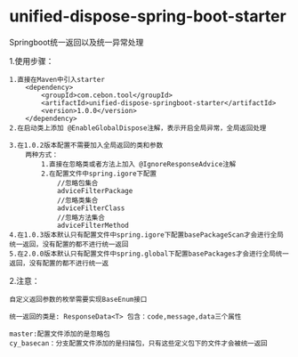 # unified-dispose-spring-boot-starter

Springboot统一返回以及统一异常处理

1.使用步骤：
    
    1.直接在Maven中引入starter
        <dependency>
            <groupId>com.cebon.tool</groupId>
            <artifactId>unified-dispose-springboot-starter</artifactId>
            <version>1.0.0</version>
        </dependency>
    2.在启动类上添加 @EnableGlobalDispose注解，表示开启全局异常，全局返回处理
    
    3.在1.0.2版本配置不需要加入全局返回的类和参数
        两种方式：
            1.直接在忽略类或者方法上加入 @IgnoreResponseAdvice注解
            2.在配置文件中spring.igore下配置
                //忽略包集合
                adviceFilterPackage
                //忽略类集合
                adviceFilterClass
                //忽略方法集合
                adviceFilterMethod
    4.在1.0.3版本默认只有配置文件中spring.igore下配置basePackageScan才会进行全局统一返回，没有配置的都不进行统一返回
    5.在2.0.0版本默认只有配置文件中spring.global下配置basePackages才会进行全局统一返回，没有配置的都不进行统一返

2.注意：

    自定义返回参数的枚举需要实现BaseEnum接口

    统一返回的类是: ResponseData<T> 包含：code,message,data三个属性
    
    master:配置文件添加的是忽略包
    cy_basecan：分支配置文件添加的是扫描包，只有这些定义包下的文件才会被统一返回
